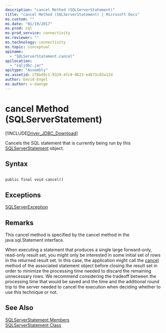 ```yaml
---
description: "cancel Method (SQLServerStatement)"
title: "cancel Method (SQLServerStatement) | Microsoft Docs"
ms.custom: ""
ms.date: "01/19/2017"
ms.prod: sql
ms.prod_service: connectivity
ms.reviewer: ""
ms.technology: connectivity
ms.topic: conceptual
apiname: 
  - "SQLServerStatement.cancel"
apilocation: 
  - "sqljdbc.jar"
apitype: "Assembly"
ms.assetid: 276bd9c1-9329-4fc9-9622-ed673c83a12d
author: David-Engel
ms.author: v-daenge
---
```

# cancel Method (SQLServerStatement)
[!INCLUDE[Driver_JDBC_Download](../../../includes/driver_jdbc_download.md)]

  Cancels the SQL statement that is currently being run by this [SQLServerStatement](../../../connect/jdbc/reference/sqlserverstatement-class.md) object.  
  
## Syntax  
  
```  
  
public final void cancel()  
```  
  
## Exceptions  
 [SQLServerException](../../../connect/jdbc/reference/sqlserverexception-class.md)  
  
## Remarks  
 This cancel method is specified by the cancel method in the java.sql.Statement interface.  
  
 When executing a statement that produces a single large forward-only, read-only result set, you might only be interested in some initial set of rows in the returned result set. In this case, the application might call the [cancel](../../../connect/jdbc/reference/cancel-method-sqlserverstatement.md) method of the associated statement object before closing the result set in order to minimize the processing time needed to discard the remaining unnecessary rows. We recommend considering the tradeoff between the processing time that would be saved and the time and the additional round trip to the server needed to cancel the execution when deciding whether to use this technique or not.  
  
## See Also  
 [SQLServerStatement Members](../../../connect/jdbc/reference/sqlserverstatement-members.md)   
 [SQLServerStatement Class](../../../connect/jdbc/reference/sqlserverstatement-class.md)  
  
  
